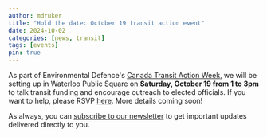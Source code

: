 ```yaml
---
author: mdruker
title: "Hold the date: October 19 transit action event"
date: 2024-10-02
categories: [news, transit]
tags: [events]
pin: true
---
```


As part of Environmental Defence's [Canada Transit Action Week](https://environmentaldefence.ca/transit-action-week/), we will be setting up in Waterloo Public Square on **Saturday, October 19 from 1 to 3pm** to talk transit funding and encourage outreach to elected officials. If you want to help, please RSVP [here](https://forms.gle/tKREcD4EaaRcZ4t17). More details coming soon!

As always, you can [subscribe to our newsletter](https://eepurl.com/4Mtkf) to get important updates delivered directly to you.